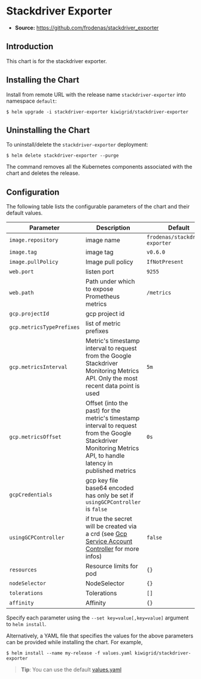 # Stackdriver Exporter

- **Source:** https://github.com/frodenas/stackdriver_exporter

## Introduction

This chart is for the stackdriver exporter.

## Installing the Chart

Install from remote URL with the release name `stackdriver-exporter` into namespace `default`:

```console
$ helm upgrade -i stackdriver-exporter kiwigrid/stackdriver-exporter
```

## Uninstalling the Chart

To uninstall/delete the `stackdriver-exporter` deployment:

```console
$ helm delete stackdriver-exporter --purge
```

The command removes all the Kubernetes components associated with the chart and deletes the release.

## Configuration

The following table lists the configurable parameters of the chart and their default values.

| Parameter                         | Description                             | Default                                                                                     |
| --------------------------------- | --------------------------------------  | ---------------------------------------------------------                                   |
| `image.repository`                           | image name                        | `frodenas/stackdriver-exporter`                                                        |
| `image.tag`                        | image tag                      | `v0.6.0`                                                                                      |
| `image.pullPolicy`                 | Image pull policy                       | `IfNotPresent`                                                                              |
| `web.port`                    | listen port                          | `9255`                                               |
| `web.path`                    | Path under which to expose Prometheus metrics                          | `/metrics`                                               |
| `gcp.projectId`                    | gcp project id                          |                                                        |
| `gcp.metricsTypePrefixes`          | list of metric prefixes                                     |             |
| `gcp.metricsInterval`          | Metric's timestamp interval to request from the Google Stackdriver Monitoring Metrics API. Only the most recent data point is used                                     | `5m`            |
| `gcp.metricsOffset`          | Offset (into the past) for the metric's timestamp interval to request from the Google Stackdriver Monitoring Metrics API, to handle latency in published metrics                                     | `0s`            |
| `gcpCredentials`          | gcp key file base64 encoded has only be set if `usingGCPController` is `false`                    |             |
| `usingGCPController`          | if true the secret will be created via a crd (see [Gcp Service Account Controller](https://github.com/kiwigrid/gcp-serviceaccount-controller) for more infos)                                     | `false`             |
| `resources`                    | Resource limits for pod             | `{}`                                   |
| `nodeSelector`                 | NodeSelector                                 | `{}`                                   |
| `tolerations`                  | Tolerations                                  | `[]`                                   |
| `affinity`                     | Affinity                                     | `{}`                                   |


Specify each parameter using the `--set key=value[,key=value]` argument to `helm install`.

Alternatively, a YAML file that specifies the values for the above parameters can be provided while installing the chart. For example,

```console
$ helm install --name my-release -f values.yaml kiwigrid/stackdriver-exporter
```

> **Tip**: You can use the default [values.yaml](values.yaml)
